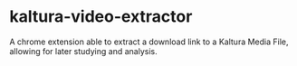 # kaltura-video-extractor
A chrome extension able to extract a download link to a Kaltura Media File, allowing for later studying and analysis.
